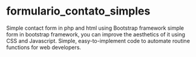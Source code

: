 # formulario_contato_simples
Simple contact form in php and html using Bootstrap framework
simple form in bootstrap framework, you can improve the aesthetics of it using CSS and Javascript.
Simple, easy-to-implement code to automate routine functions for web developers.
